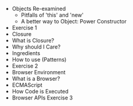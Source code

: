 - Objects Re-examined
  - Pitfalls of 'this' and 'new'
  - A better way to Object: Power Constructor
- Exercise 1
 - Closure
  - What is Closure?
  - Why should I Care?
  - Ingredients
  - How to use (Patterns)
  - Exercise 2
 - Browser Environment
  - What is a Browser?
  - ECMAScript
  - How Code is Executed
  - Browser APIs
  Exercise 3
